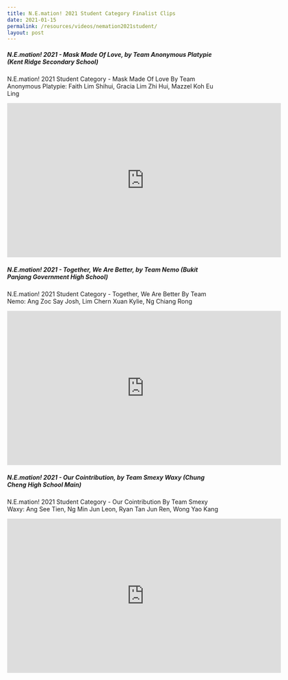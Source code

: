```yaml
---
title: N.E.mation! 2021 Student Category Finalist Clips
date: 2021-01-15
permalink: /resources/videos/nemation2021student/
layout: post
---
```

##### N.E.mation! 2021 - Mask Made Of Love, by Team Anonymous Platypie (Kent Ridge Secondary School)
N.E.mation! 2021 Student Category - Mask Made Of Love 
By Team Anonymous Platypie: Faith Lim Shihui, Gracia Lim Zhi Hui, Mazzel Koh Eu Ling
<iframe width="640" height="360" src="https://www.youtube.com/embed/UwbsOSDwMn8?list=PL9yGdxIGSNssP9gL45rq5bJdmXdyCVorm" title="YouTube video player" frameborder="0" allow="accelerometer; autoplay; clipboard-write; encrypted-media; gyroscope; picture-in-picture" allowfullscreen></iframe>

##### N.E.mation! 2021 - Together, We Are Better, by Team Nemo (Bukit Panjang Government High School)
N.E.mation! 2021 Student Category - Together, We Are Better
By Team Nemo: Ang Zoc Say Josh, Lim Chern Xuan Kylie, Ng Chiang Rong
<iframe width="640" height="360" src="https://www.youtube.com/embed/5wBvx32eVjU?list=PL9yGdxIGSNssP9gL45rq5bJdmXdyCVorm" title="YouTube video player" frameborder="0" allow="accelerometer; autoplay; clipboard-write; encrypted-media; gyroscope; picture-in-picture" allowfullscreen></iframe>

##### N.E.mation! 2021 - Our Cointribution, by Team Smexy Waxy (Chung Cheng High School Main)
N.E.mation! 2021 Student Category - Our Cointribution 
By Team Smexy Waxy: Ang See Tien, Ng Min Jun Leon, Ryan Tan Jun Ren, Wong Yao Kang
<iframe width="640" height="360" src="https://www.youtube.com/embed/IUj5T2XISYk?list=PL9yGdxIGSNssP9gL45rq5bJdmXdyCVorm" title="YouTube video player" frameborder="0" allow="accelerometer; autoplay; clipboard-write; encrypted-media; gyroscope; picture-in-picture" allowfullscreen></iframe>
